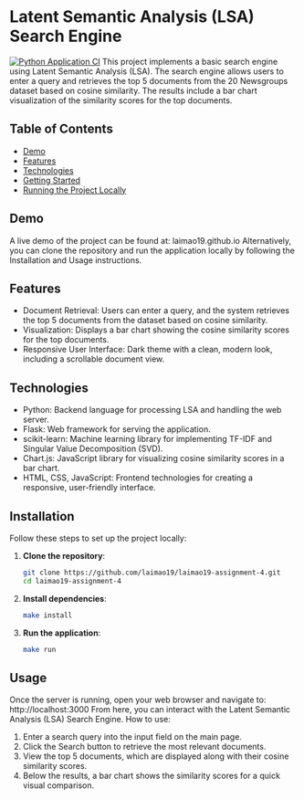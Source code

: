 # Latent Semantic Analysis (LSA) Search Engine
[![Python Application CI](https://github.com/laimao19/laimao19-assignment-4/actions/workflows/python-app.yml/badge.svg)](https://github.com/laimao19/laimao19-assignment-4/actions/workflows/python-app.yml)
This project implements a basic search engine using Latent Semantic Analysis (LSA). The search engine allows users to enter a query and retrieves the top 5 documents from the 20 Newsgroups dataset based on cosine similarity. The results include a bar chart visualization of the similarity scores for the top documents.

## Table of Contents
- [Demo](#demo)
- [Features](#features)
- [Technologies](#technologies)
- [Getting Started](#installation)
- [Running the Project Locally](#usage)

## Demo
A live demo of the project can be found at: laimao19.github.io
Alternatively, you can clone the repository and run the application locally by following the Installation and Usage instructions.

## Features
 - Document Retrieval: Users can enter a query, and the system retrieves the top 5 documents from the dataset based on cosine similarity.
 - Visualization: Displays a bar chart showing the cosine similarity scores for the top documents.
 - Responsive User Interface: Dark theme with a clean, modern look, including a scrollable document view.

## Technologies
- Python: Backend language for processing LSA and handling the web server.
- Flask: Web framework for serving the application.
- scikit-learn: Machine learning library for implementing TF-IDF and Singular Value Decomposition (SVD).
- Chart.js: JavaScript library for visualizing cosine similarity scores in a bar chart.
- HTML, CSS, JavaScript: Frontend technologies for creating a responsive, user-friendly interface.


## Installation
Follow these steps to set up the project locally:
1. **Clone the repository**:
   ```bash
   git clone https://github.com/laimao19/laimao19-assignment-4.git
   cd laimao19-assignment-4
2. **Install dependencies**:
   ```bash
   make install
3. **Run the application**:
   ```bash
   make run

## Usage
Once the server is running, open your web browser and navigate to:
http://localhost:3000
From here, you can interact with the Latent Semantic Analysis (LSA) Search Engine.
How to use:
1. Enter a search query into the input field on the main page.
2. Click the Search button to retrieve the most relevant documents.
3. View the top 5 documents, which are displayed along with their cosine similarity scores.
4. Below the results, a bar chart shows the similarity scores for a quick visual comparison.
